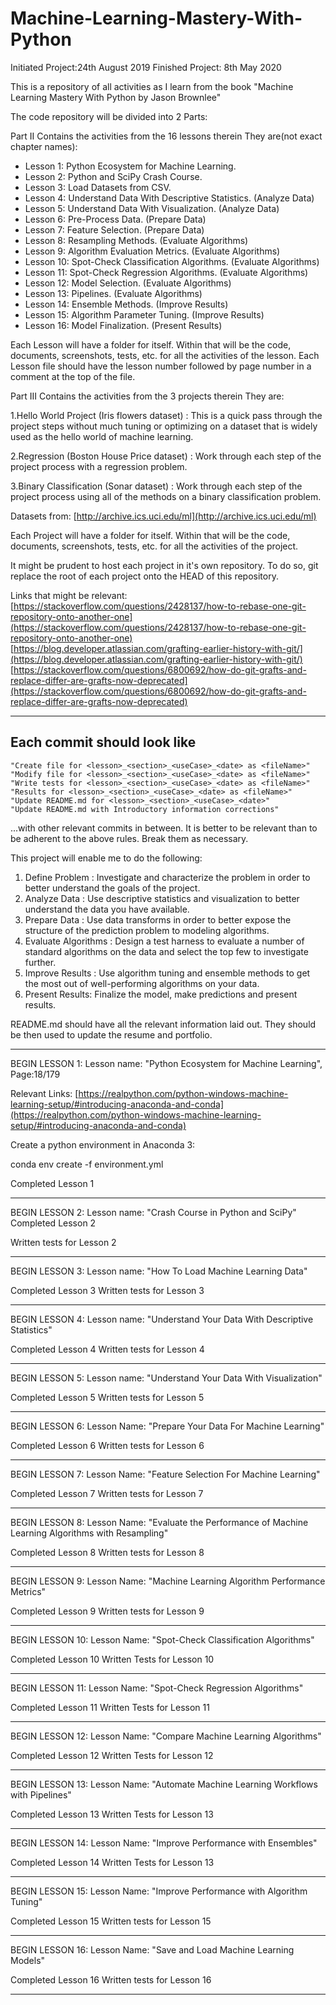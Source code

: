 # Machine-Learning-Mastery-With-Python

Initiated Project:24th August 2019
Finished Project: 8th May 2020

This is a repository of all activities as I learn from the book "Machine Learning Mastery With Python by Jason Brownlee"

The code repository will be divided into 2 Parts:

Part II
Contains the activities from the 16 lessons therein
They are(not exact chapter names):

- Lesson 1: Python Ecosystem for Machine Learning.
- Lesson 2: Python and SciPy Crash Course.
- Lesson 3: Load Datasets from CSV.
- Lesson 4: Understand Data With Descriptive Statistics. (Analyze Data)
- Lesson 5: Understand Data With Visualization. (Analyze Data)
- Lesson 6: Pre-Process Data. (Prepare Data)
- Lesson 7: Feature Selection. (Prepare Data)
- Lesson 8: Resampling Methods. (Evaluate Algorithms)
- Lesson 9: Algorithm Evaluation Metrics. (Evaluate Algorithms)
- Lesson 10: Spot-Check Classification Algorithms. (Evaluate Algorithms)
- Lesson 11: Spot-Check Regression Algorithms. (Evaluate Algorithms)
- Lesson 12: Model Selection. (Evaluate Algorithms)
- Lesson 13: Pipelines. (Evaluate Algorithms)
- Lesson 14: Ensemble Methods. (Improve Results)
- Lesson 15: Algorithm Parameter Tuning. (Improve Results)
- Lesson 16: Model Finalization. (Present Results)

Each Lesson will have a folder for itself. Within that will be the code, documents, screenshots, tests, etc. for all the activities of the lesson. Each Lesson file should have the lesson number followed by page number in a comment at the top of the file.

Part III
Contains the activities from the 3 projects therein
They are:

1.Hello World Project (Iris flowers dataset) : This is a quick pass through the project steps
without much tuning or optimizing on a dataset that is widely used as the hello world of
machine learning.

2.Regression (Boston House Price dataset) : Work through each step of the project process
with a regression problem.

3.Binary Classification (Sonar dataset) : Work through each step of the project process
using all of the methods on a binary classification problem.

Datasets from: [http://archive.ics.uci.edu/ml](http://archive.ics.uci.edu/ml)

Each Project will have a folder for itself. Within that will be the code, documents, screenshots, tests, etc. for all the activities of the project.

It might be prudent to host each project in it's own repository. To do so, git replace the root of each project onto the HEAD of this repository.

Links that might be relevant:
[https://stackoverflow.com/questions/2428137/how-to-rebase-one-git-repository-onto-another-one](https://stackoverflow.com/questions/2428137/how-to-rebase-one-git-repository-onto-another-one)
[https://blog.developer.atlassian.com/grafting-earlier-history-with-git/](https://blog.developer.atlassian.com/grafting-earlier-history-with-git/)
[https://stackoverflow.com/questions/6800692/how-do-git-grafts-and-replace-differ-are-grafts-now-deprecated](https://stackoverflow.com/questions/6800692/how-do-git-grafts-and-replace-differ-are-grafts-now-deprecated)

_____________________________________________________________________________________________________________________

## Each commit should look like

    "Create file for <lesson>_<section>_<useCase>_<date> as <fileName>"
    "Modify file for <lesson>_<section>_<useCase>_<date> as <fileName>"
    "Write tests for <lesson>_<section>_<useCase>_<date> as <fileName>"
    "Results for <lesson>_<section>_<useCase>_<date> as <fileName>"
    "Update README.md for <lesson>_<section>_<useCase>_<date>"
    "Update README.md with Introductory information corrections"

...with other relevant commits in between. It is better to be relevant than to be adherent to the above rules. Break them as necessary.

This project will enable me to do the following:

1. Define Problem : Investigate and characterize the problem in order to better understand
the goals of the project.
2. Analyze Data : Use descriptive statistics and visualization to better understand the data
you have available.
3. Prepare Data : Use data transforms in order to better expose the structure of the
prediction problem to modeling algorithms.
4. Evaluate Algorithms : Design a test harness to evaluate a number of standard algorithms
on the data and select the top few to investigate further.
5. Improve Results : Use algorithm tuning and ensemble methods to get the most out of
well-performing algorithms on your data.
6. Present Results: Finalize the model, make predictions and present results.

README.md should have all the relevant information laid out. They should be then used to update the resume and portfolio.

_____________________________________________________________________________________________________________________

BEGIN LESSON 1:
Lesson name: "Python Ecosystem for Machine Learning", Page:18/179

Relevant Links:
 [https://realpython.com/python-windows-machine-learning-setup/#introducing-anaconda-and-conda](https://realpython.com/python-windows-machine-learning-setup/#introducing-anaconda-and-conda)

 Create a python environment in Anaconda 3:

 conda env create -f environment.yml

 Completed Lesson 1

_____________________________________________________________________________________________________________________

BEGIN LESSON 2:
Lesson name: "Crash Course in Python and SciPy"
Completed Lesson 2

Written tests for Lesson 2

_____________________________________________________________________________________________________________________

BEGIN LESSON 3:
Lesson name: "How To Load Machine Learning Data"

Completed Lesson 3
Written tests for Lesson 3

_____________________________________________________________________________________________________________________

BEGIN LESSON 4:
Lesson name: "Understand Your Data With Descriptive Statistics"

Completed Lesson 4
Written tests for Lesson 4

_____________________________________________________________________________________________________________________

BEGIN LESSON 5:
Lesson name: "Understand Your Data With Visualization"

Completed Lesson 5
Written tests for Lesson 5

_____________________________________________________________________________________________________________________

BEGIN LESSON 6:
Lesson Name: "Prepare Your Data For Machine Learning"

Completed Lesson 6
Written tests for Lesson 6

_____________________________________________________________________________________________________________________

BEGIN LESSON 7:
Lesson Name: "Feature Selection For Machine Learning"

Completed Lesson 7
Written tests for Lesson 7

_____________________________________________________________________________________________________________________

BEGIN LESSON 8:
Lesson Name: "Evaluate the Performance of Machine Learning Algorithms with Resampling"

Completed Lesson 8
Written tests for Lesson 8

_____________________________________________________________________________________________________________________

BEGIN LESSON 9:
Lesson Name: "Machine Learning Algorithm Performance Metrics"

Completed Lesson 9
Written tests for Lesson 9

_____________________________________________________________________________________________________________________

BEGIN LESSON 10:
Lesson Name: "Spot-Check Classification Algorithms"

Completed Lesson 10
Written Tests for Lesson 10

_____________________________________________________________________________________________________________________

BEGIN LESSON 11:
Lesson Name: "Spot-Check Regression Algorithms"

Completed Lesson 11
Written Tests for Lesson 11

_____________________________________________________________________________________________________________________

BEGIN LESSON 12:
Lesson Name: "Compare Machine Learning Algorithms"

Completed Lesson 12
Written Tests for Lesson 12

_____________________________________________________________________________________________________________________

BEGIN LESSON 13:
Lesson Name: "Automate Machine Learning Workflows with Pipelines"

Completed Lesson 13
Written Tests for Lesson 13

_____________________________________________________________________________________________________________________

BEGIN LESSON 14:
Lesson Name: "Improve Performance with Ensembles"

Completed Lesson 14
Written Tests for Lesson 13

_____________________________________________________________________________________________________________________

BEGIN LESSON 15:
Lesson Name: "Improve Performance with Algorithm Tuning"

Completed Lesson 15
Written tests for Lesson 15

_____________________________________________________________________________________________________________________

BEGIN LESSON 16:
Lesson Name: "Save and Load Machine Learning Models"

Completed Lesson 16
Written tests for Lesson 16

_____________________________________________________________________________________________________________________
